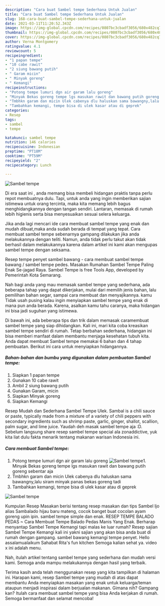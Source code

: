 ```yaml
---
description: "Cara buat Sambel tempe Sederhana Untuk Jualan"
title: "Cara buat Sambel tempe Sederhana Untuk Jualan"
slug: 168-cara-buat-sambel-tempe-sederhana-untuk-jualan
date: 2021-03-11T11:20:52.343Z
image: https://img-global.cpcdn.com/recipes/0807bc3cbadf3056/680x482cq70/sambel-tempe-foto-resep-utama.jpg
thumbnail: https://img-global.cpcdn.com/recipes/0807bc3cbadf3056/680x482cq70/sambel-tempe-foto-resep-utama.jpg
cover: https://img-global.cpcdn.com/recipes/0807bc3cbadf3056/680x482cq70/sambel-tempe-foto-resep-utama.jpg
author: Verna Montgomery
ratingvalue: 4.1
reviewcount: 5
recipeingredient:
- "1 papan tempe"
- "10 cabe rawit"
- "2 siung bawang putih"
- " Garam micin"
- " Minyak goreng"
- " Kemangi"
recipeinstructions:
- "Potong tempe lumuri dgn air garam lalu goreng"
- "Minyak Bekas goreng tempe lgs masukan rawit dan bawang putih goreng sebentar aja"
- "Tmbhkn garam dan micin Ulek cabenya dlu haluskan sama bawangny,lalu siram minyak panas bekas goreng tadi"
- "Tambahkan kemangi, tempe bisa di ulek kasar atau di geprek"
categories:
- Resep
tags:
- sambel
- tempe

katakunci: sambel tempe 
nutrition: 146 calories
recipecuisine: Indonesian
preptime: "PT18M"
cooktime: "PT59M"
recipeyield: "2"
recipecategory: Lunch

---
```



![Sambel tempe](https://img-global.cpcdn.com/recipes/0807bc3cbadf3056/680x482cq70/sambel-tempe-foto-resep-utama.jpg)

Di era  saat ini , anda memang bisa membeli hidangan praktis tanpa perlu repot membuatnya dulu. Tapi, untuk anda yang ingin memberikan sajian istimewa untuk orang tercinta, maka kita memang lebih bagus menghidangkannya dengan tangan sendiri. Lantaran, memasak di rumah lebih higienis serta bisa menyesuaikan sesuai selera keluarga.

Jika anda lagi mencari ide cara membuat sambel tempe yang enak dan mudah dibuat,maka anda sudah berada di tempat yang tepat. Cara membuat sambel tempe  sebenarnya gampang dilakukan jika anda melakukannya dengan teliti. Namun, anda tidak perlu takut akan tidak berhasil dalam melakukannya 
karena dalam artikel ini kami akan mengupas sambel tempe dengan seksama.  

Resep tempe penyet sambel bawang - cara membuat sambel tempe bawang / sambel tempe pedes. Masakan Rumahan Sambel Tempe Paling Enak Se-jagad Raya. Sambel Tempe is free Tools App, developed by Pemerintah Kota Semarang.

Nah bagi anda yang mau memasak sambel tempe yang sederhana, ada beberapa tahap yang dapat dikerjakan, mulai dari memilih jenis bahan, lalu pemilihan bahan segar, sampai cara membuat dan menyajikannya. kamu Tidak usah pusing kalau ingin menyiapkan sambel tempe yang enak di mana pun anda berada. Karena, asalkan kamu  tahu caranya, maka hidangan ini bisa jadi suguhan yang istimewa.

Di bawah ini, ada beberapa tips dan trik dalam memasak caramembuat sambel tempe yang siap dihidangkan. Kali ini, mari kita coba kreasikan sambel tempe sendiri di rumah. Tetap berbahan sederhana, hidangan ini bisa memberi manfaat dalam membantu menjaga kesehatan tubuh kita. Anda dapat membuat Sambel tempe memakai 6 bahan dan 4 tahap pembuatan. Berikut ini cara untuk menyiapkan hidangannya.

<!--inarticleads1-->

##### Bahan-bahan dan bumbu yang digunakan dalam pembuatan Sambel tempe:

1. Siapkan 1 papan tempe
1. Gunakan 10 cabe rawit
1. Ambil 2 siung bawang putih
1. Gunakan  Garam, micin
1. Siapkan  Minyak goreng
1. Siapkan  Kemangi


Resep Mudah dan Sederhana Sambel Tempe Ulek. Sambal is a chili sauce or paste, typically made from a mixture of a variety of chili peppers with secondary ingredients such as shrimp paste, garlic, ginger, shallot, scallion, palm sugar, and lime juice. Yaudah deh masak sambel tempe aja :D. Sebelum langsung share resep sambel tempe special ala zonaddictive, yuk kita liat dulu fakta menarik tentang makanan warisan Indonesia ini. 

<!--inarticleads2-->

##### Cara membuat Sambel tempe:

1. Potong tempe lumuri dgn air garam lalu goreng
<img src="https://img-global.cpcdn.com/steps/e948b59ab38b4ab4/160x128cq70/sambel-tempe-langkah-memasak-1-foto.jpg" alt="Sambel tempe">1. Minyak Bekas goreng tempe lgs masukan rawit dan bawang putih goreng sebentar aja
1. Tmbhkn garam dan micin Ulek cabenya dlu haluskan sama bawangny,lalu siram minyak panas bekas goreng tadi
1. Tambahkan kemangi, tempe bisa di ulek kasar atau di geprek
<img src="//assets-global.cpcdn.com/assets/icons/button_play-2c75c40dde080a61004c1f40b05d8f140eaff45d7e9e6481dc71c63d2e7c4909.png" alt="Sambel tempe">

Kumpulan Resep Masakan berisi tentang resep masakan dan tips Sambel Ijo alias Sambalado hijau baru mateng, cocok banget buat cocolan ayam goreng upin ipin. sambel tempe simple dan enak. RESEP TEMPE BALADO PEDAS ~ Cara Membuat Tempe Balado Pedas Manis Yang Enak. Berharap menyantap Sambel Tempe Kemangi tapi malas ke luar rumah? Resep sajian Sambel Tempe Kemangi kali ini yakni sajian yang akan bisa anda buat di rumah dengan gampang. sambel bawang kemangi tempe penyet. Hello assalamualaikum Sahabat Rita&#39;s fun kitchen Semoga kalian sehat ya. video x ini adalah menu. 

Nah, itulah artikel tentang  sambel tempe  yang sederhana dan mudah versi kami. Semoga anda mampu melakukannya dengan hasil yang terbaik. 

Terima kasih anda telah menggunakan resep yang kita tampilkan di halaman ini. Harapan kami, resep  Sambel tempe yang mudah di atas dapat membantu Anda menyiapkan masakan yang enak untuk keluarga/teman ataupun menjadi inspirasi dalam berjualan makanan. Gimana nih? Gampang kan? Itulah cara membuat sambel tempe yang bisa Anda kerjakan di rumah. Semoga bermanfaat dan selamat mencoba!

